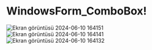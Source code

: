 # WindowsForm_ComboBox! 
![Ekran görüntüsü 2024-06-10 164151](https://github.com/Nhuseyinozen/WindowsForm_ComboBox/assets/149398357/49f742f1-4510-44d9-903e-e39c16babb44)
![Ekran görüntüsü 2024-06-10 164141](https://github.com/Nhuseyinozen/WindowsForm_ComboBox/assets/149398357/ea073665-c535-44cc-8a29-3863a4363890)
![Ekran görüntüsü 2024-06-10 164132](https://github.com/Nhuseyinozen/WindowsForm_ComboBox/assets/149398357/8fdc3bb4-090b-4cc0-bfab-02e539ada78e)
